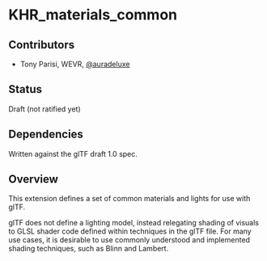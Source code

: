 # KHR_materials_common

## Contributors

* Tony Parisi, WEVR, [@auradeluxe](https://twitter.com/auradeluxe)

## Status

Draft (not ratified yet)

## Dependencies

Written against the glTF draft 1.0 spec.

## Overview

This extension defines a set of common materials and lights for use with glTF. 

glTF does not define a lighting model, instead relegating shading of visuals to GLSL shader code defined within techniques in the glTF file. For many use cases, it is desirable to use commonly understood and implemented shading techniques, such as Blinn and Lambert.

